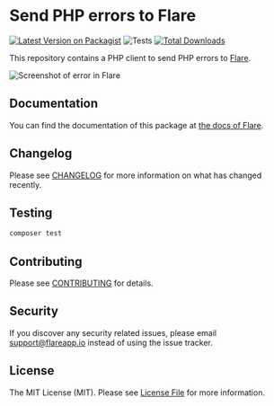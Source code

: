 # Send PHP errors to Flare

[![Latest Version on Packagist](https://img.shields.io/packagist/v/facade/flare-client-php.svg?style=flat-square)](https://packagist.org/packages/facade/flare-client-php)
![Tests](https://github.com/facade/flare-client-php/workflows/Run%20tests/badge.svg)
[![Total Downloads](https://img.shields.io/packagist/dt/facade/flare-client-php.svg?style=flat-square)](https://packagist.org/packages/facade/flare-client-php)

This repository contains a PHP client to send PHP errors to [Flare](https://flareapp.io).

![Screenshot of error in Flare](https://facade.github.io/flare-client-php/screenshot.png)

## Documentation

You can find the documentation of this package at [the docs of Flare](https://flareapp.io/docs/general/projects).

## Changelog

Please see [CHANGELOG](CHANGELOG.md) for more information on what has changed recently.

## Testing

``` bash
composer test
```

## Contributing

Please see [CONTRIBUTING](CONTRIBUTING.md) for details.

## Security

If you discover any security related issues, please email support@flareapp.io instead of using the issue tracker.

## License

The MIT License (MIT). Please see [License File](LICENSE.md) for more information.

